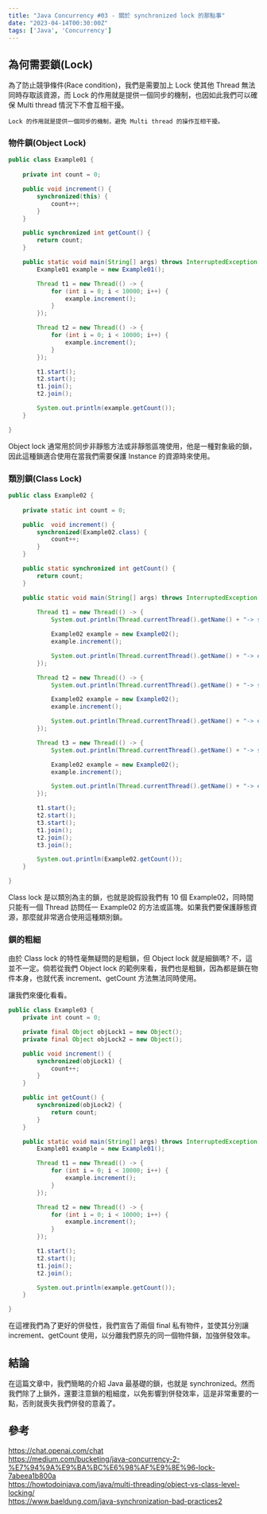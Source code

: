 ```yaml
---
title: "Java Concurrency #03 - 關於 synchronized lock 的那點事" 
date: "2023-04-14T00:30:00Z"
tags: ['Java', 'Concurrency']
---
```


## 為何需要鎖(Lock)
為了防止競爭條件(Race condition)，我們是需要加上 Lock 使其他 Thread 無法同時存取該資源，而 Lock 的作用就是提供一個同步的機制，也因如此我們可以確保 Multi thread 情況下不會互相干擾。

```console
Lock 的作用就是提供一個同步的機制，避免 Multi thread 的操作互相干擾。
```

### 物件鎖(Object Lock)
```java
public class Example01 {
    
    private int count = 0;

    public void increment() {
        synchronized(this) {
            count++;
        }
    }

    public synchronized int getCount() {
        return count;
    }

    public static void main(String[] args) throws InterruptedException {
        Example01 example = new Example01();

        Thread t1 = new Thread(() -> {
            for (int i = 0; i < 10000; i++) {
                example.increment();
            }
        });

        Thread t2 = new Thread(() -> {
            for (int i = 0; i < 10000; i++) {
                example.increment();
            }
        });

        t1.start();
        t2.start();
        t1.join();
        t2.join();

        System.out.println(example.getCount());
    }

}
```

Object lock 通常用於同步非靜態方法或非靜態區塊使用，他是一種對象級的鎖，因此這種鎖適合使用在當我們需要保護 Instance 的資源時來使用。

### 類別鎖(Class Lock)
```java
public class Example02 {
    
    private static int count = 0;

    public  void increment() {
        synchronized(Example02.class) {
            count++;
        }
    }

    public static synchronized int getCount() {
        return count;
    }

    public static void main(String[] args) throws InterruptedException {
        
        Thread t1 = new Thread(() -> {
            System.out.println(Thread.currentThread().getName() + "-> start");

            Example02 example = new Example02();
            example.increment();

            System.out.println(Thread.currentThread().getName() + "-> end");
        });

        Thread t2 = new Thread(() -> {
            System.out.println(Thread.currentThread().getName() + "-> start");

            Example02 example = new Example02();
            example.increment();

            System.out.println(Thread.currentThread().getName() + "-> end");
        });

        Thread t3 = new Thread(() -> {
            System.out.println(Thread.currentThread().getName() + "-> start");

            Example02 example = new Example02();
            example.increment();

            System.out.println(Thread.currentThread().getName() + "-> end");
        });

        t1.start();
        t2.start();
        t3.start();
        t1.join();
        t2.join();
        t3.join();

        System.out.println(Example02.getCount());
    }

}
```

Class lock 是以類別為主的鎖，也就是說假設我們有 10 個 Example02，同時間只能有一個 Thread 訪問任一 Example02 的方法或區塊。如果我們要保護靜態資源，那麼就非常適合使用這種類別鎖。

### 鎖的粗細
由於 Class lock 的特性毫無疑問的是粗鎖，但 Object lock 就是細鎖嗎? 不，這並不一定。倘若從我們 Object lock 的範例來看，我們也是粗鎖，因為都是鎖在物件本身，也就代表 increment、getCount 方法無法同時使用。

讓我們來優化看看。

```java
public class Example03 {
    private int count = 0;

    private final Object objLock1 = new Object();
    private final Object objLock2 = new Object();

    public void increment() {
        synchronized(objLock1) {
            count++;
        }
    }

    public int getCount() {
        synchronized(objLock2) {
            return count;
        }
    }

    public static void main(String[] args) throws InterruptedException {
        Example01 example = new Example01();

        Thread t1 = new Thread(() -> {
            for (int i = 0; i < 10000; i++) {
                example.increment();
            }
        });

        Thread t2 = new Thread(() -> {
            for (int i = 0; i < 10000; i++) {
                example.increment();
            }
        });

        t1.start();
        t2.start();
        t1.join();
        t2.join();

        System.out.println(example.getCount());
    }

}
```

在這裡我們為了更好的併發性，我們宣告了兩個 final 私有物件，並使其分別讓 increment、getCount 使用，以分離我們原先的同一個物件鎖，加強併發效率。

## 結論
在這篇文章中，我們簡略的介紹 Java 最基礎的鎖，也就是 synchronized。然而我們除了上鎖外，還要注意鎖的粗細度，以免影響到併發效率，這是非常重要的一點，否則就喪失我們併發的意義了。

## 參考
https://chat.openai.com/chat<br>
https://medium.com/bucketing/java-concurrency-2-%E7%94%9A%E9%BA%BC%E6%98%AF%E9%8E%96-lock-7abeea1b800a<br>
https://howtodoinjava.com/java/multi-threading/object-vs-class-level-locking/<br>
https://www.baeldung.com/java-synchronization-bad-practices2